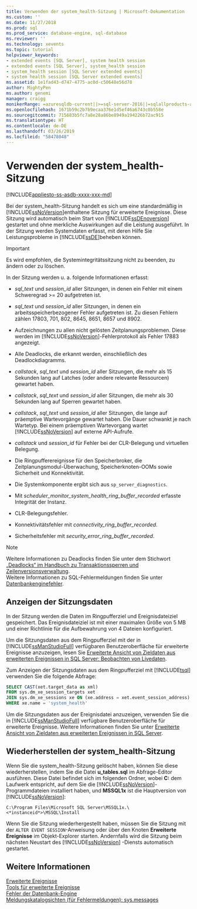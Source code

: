 ```yaml
---
title: Verwenden der system_health-Sitzung | Microsoft-Dokumentation
ms.custom: ''
ms.date: 11/27/2018
ms.prod: sql
ms.prod_service: database-engine, sql-database
ms.reviewer: ''
ms.technology: xevents
ms.topic: tutorial
helpviewer_keywords:
- extended events [SQL Server], system health session
- extended events [SQL Server], system_health session
- system_health session [SQL Server extended events]
- system health session [SQL Server extended events]
ms.assetid: 1e1fad43-d747-4775-ac0d-c50648e56d78
author: MightyPen
ms.author: genemi
manager: craigg
monikerRange: =azuresqldb-current||>=sql-server-2016||=sqlallproducts-allversions||>=sql-server-linux-2017||=azuresqldb-mi-current
ms.openlocfilehash: 1671b59c2b7b9ecaa376e1d5ef46a6743c0b558e
ms.sourcegitcommit: 715683b5fc7a8e28a86be8949a194226b72ac915
ms.translationtype: HT
ms.contentlocale: de-DE
ms.lasthandoff: 03/26/2019
ms.locfileid: "58478048"
---
```

# <a name="use-the-systemhealth-session"></a>Verwenden der system_health-Sitzung

[!INCLUDE[appliesto-ss-asdb-xxxx-xxx-md](../../includes/appliesto-ss-asdb-xxxx-xxx-md.md)]

Bei der system_health-Sitzung handelt es sich um eine standardmäßig in [!INCLUDE[ssNoVersion](../../includes/ssnoversion-md.md)]enthaltene Sitzung für erweiterte Ereignisse. Diese Sitzung wird automatisch beim Start von [!INCLUDE[ssDEnoversion](../../includes/ssdenoversion-md.md)] gestartet und ohne merkliche Auswirkungen auf die Leistung ausgeführt. In der Sitzung werden Systemdaten erfasst, mit deren Hilfe Sie Leistungsprobleme in [!INCLUDE[ssDE](../../includes/ssde-md.md)]beheben können. 

> [!IMPORTANT]
> Es wird empfohlen, die Systemintegritätssitzung nicht zu beenden, zu ändern oder zu löschen.  
  
In der Sitzung werden u. a. folgende Informationen erfasst:  
  
-   *sql_text* und *session_id* aller Sitzungen, in denen ein Fehler mit einem Schweregrad >= 20 aufgetreten ist.  
  
-   *sql_text* und *session_id* aller Sitzungen, in denen ein arbeitsspeicherbezogener Fehler aufgetreten ist. Zu diesen Fehlern zählen 17803, 701, 802, 8645, 8651, 8657 und 8902.  
  
-   Aufzeichnungen zu allen nicht gelösten Zeitplanungsproblemen. Diese werden im [!INCLUDE[ssNoVersion](../../includes/ssnoversion-md.md)]-Fehlerprotokoll als Fehler 17883 angezeigt.  
  
-   Alle Deadlocks, die erkannt werden, einschließlich des Deadlockdiagramms.  
  
-   *callstack*, *sql_text* und *session_id* aller Sitzungen, die mehr als 15 Sekunden lang auf Latches (oder andere relevante Ressourcen) gewartet haben.  
  
-   *callstack*, *sql_text* und *session_id* aller Sitzungen, die mehr als 30 Sekunden lang auf Sperren gewartet haben.  
  
-   *callstack*, *sql_text* und *session_id* aller Sitzungen, die lange auf präemptive Wartevorgänge gewartet haben. Die Dauer schwankt je nach Wartetyp. Bei einem präemptiven Wartevorgang wartet [!INCLUDE[ssNoVersion](../../includes/ssnoversion-md.md)] auf externe API-Aufrufe.  
  
-   *callstack* und *session_id* für Fehler bei der CLR-Belegung und virtuellen Belegung.  
  
-   Die Ringpufferereignisse für den Speicherbroker, die Zeitplanungsmodul-Überwachung, Speicherknoten-OOMs sowie Sicherheit und Konnektivität.  
  
-   Die Systemkomponente ergibt sich aus `sp_server_diagnostics`.  
  
-   Mit *scheduler_monitor_system_health_ring_buffer_recorded* erfasste Integrität der Instanz.  
  
-   CLR-Belegungsfehler.  
  
-   Konnektivitätsfehler mit *connectivity_ring_buffer_recorded*.  
  
-   Sicherheitsfehler mit *security_error_ring_buffer_recorded*.  

> [!NOTE]
> Weitere Informationen zu Deadlocks finden Sie unter dem Stichwort [„Deadlocks“ im Handbuch zu Transaktionssperren und Zeilenversionsverwaltung](../../relational-databases/sql-server-transaction-locking-and-row-versioning-guide.md#deadlocks).   
> Weitere Informationen zu SQL-Fehlermeldungen finden Sie unter [Datenbankenginefehler](../../relational-databases/errors-events/database-engine-events-and-errors.md).

## <a name="viewing-the-session-data"></a>Anzeigen der Sitzungsdaten  
In der Sitzung werden die Daten im Ringpufferziel und Ereignisdateiziel gespeichert. Das Ereignisdateiziel ist mit einer maximalen Größe von 5 MB und einer Richtlinie für die Aufbewahrung von 4 Dateien konfiguriert. 

Um die Sitzungsdaten aus dem Ringpufferziel mit der in [!INCLUDE[ssManStudioFull](../../includes/ssmanstudiofull-md.md)] verfügbaren Benutzeroberfläche für erweiterte Ereignisse anzuzeigen, lesen Sie [Erweiterte Ansicht von Zieldaten aus erweiterten Ereignissen in SQL Server: Beobachten von Livedaten](../../relational-databases/extended-events/advanced-viewing-of-target-data-from-extended-events-in-sql-server.md#b3-watch-live-data).

Zum Anzeigen der Sitzungsdaten aus dem Ringpufferziel mit [!INCLUDE[tsql](../../includes/tsql-md.md)] verwenden Sie die folgende Abfrage:  
  
```sql  
SELECT CAST(xet.target_data as xml) 
FROM sys.dm_xe_session_targets xet  
JOIN sys.dm_xe_sessions xe ON (xe.address = xet.event_session_address)  
WHERE xe.name = 'system_health'  
```  
  
Um die Sitzungsdaten aus der Ereignisdatei anzuzeigen, verwenden Sie die in [!INCLUDE[ssManStudioFull](../../includes/ssmanstudiofull-md.md)] verfügbare Benutzeroberfläche für erweiterte Ereignisse. Weitere Informationen finden Sie unter [Erweiterte Ansicht von Zieldaten aus erweiterten Ereignissen in SQL Server](../../relational-databases/extended-events/advanced-viewing-of-target-data-from-extended-events-in-sql-server.md).
  
## <a name="restoring-the-systemhealth-session"></a>Wiederherstellen der system_health-Sitzung  
Wenn Sie die system_health-Sitzung gelöscht haben, können Sie diese wiederherstellen, indem Sie die Datei **u_tables.sql** im Abfrage-Editor ausführen. Diese Datei befindet sich im folgenden Ordner, wobei **C:** dem Laufwerk entspricht, auf dem Sie die [!INCLUDE[ssNoVersion](../../includes/ssnoversion-md.md)]-Programmdateien installiert haben, und **MSSQL1x** ist die Hauptversion von [!INCLUDE[ssNoVersion](../../includes/ssnoversion-md.md)]:  
  
 `C:\Program Files\Microsoft SQL Server\MSSQL1x.\<*instanceid*>\MSSQL\Install`  
  
Wenn Sie die Sitzung wiederhergestellt haben, müssen Sie die Sitzung mit der `ALTER EVENT SESSION`-Anweisung oder über den Knoten **Erweiterte Ereignisse** im Objekt-Explorer starten. Andernfalls wird die Sitzung beim nächsten Neustart des [!INCLUDE[ssNoVersion](../../includes/ssnoversion-md.md)] -Diensts automatisch gestartet.  
  
## <a name="see-also"></a>Weitere Informationen  
 [Erweiterte Ereignisse](../../relational-databases/extended-events/extended-events.md)    
 [Tools für erweiterte Ereignisse](../../relational-databases/extended-events/extended-events-tools.md)    
 [Fehler der Datenbank-Engine](../../relational-databases/errors-events/database-engine-events-and-errors.md)    
 [Meldungskatalogsichten (für Fehlermeldungen): sys.messages](../../relational-databases/system-catalog-views/messages-for-errors-catalog-views-sys-messages.md) 
